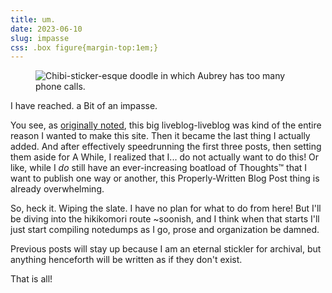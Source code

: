 ```yaml
---
title: um.
date: 2023-06-10
slug: impasse
css: .box figure{margin-top:1em;}
---
```

<figure class="doodl"><img src="{%include url.html%}/assets/img/misc/dialtonedotaub.png" alt="Chibi-sticker-esque doodle in which Aubrey has too many phone calls." title="Chibi-sticker-esque doodle in which Aubrey has too many phone calls."></figure>

I have reached. a Bit of an impasse.

You see, as [originally noted](intropost), this big liveblog-liveblog was kind of the entire reason I wanted to make this site. Then it became the last thing I actually added. And after effectively speedrunning the first three posts, then setting them aside for A&nbsp;While, I realized that I... do not actually want to do this! Or like, while I *do* still have an ever-increasing boatload of Thoughts™ that I want to publish one way or another, this Properly-Written Blog Post thing is already overwhelming.

So, heck it. Wiping the slate. I have no plan for what to do from here! But I'll be diving into the hikikomori route ~soonish, and I think when that starts I'll just start compiling notedumps as I go, prose and organization be damned.

Previous posts will stay up because I am an eternal stickler for archival, but anything henceforth will be written as if they don't exist.

That is all!